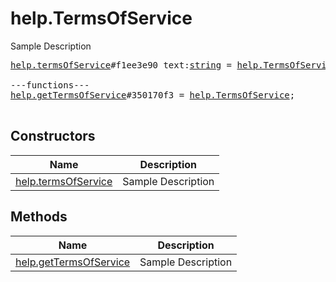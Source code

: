 # help.TermsOfService

Sample Description

<pre>
<a href="../constructor/help.termsOfService.md">help.termsOfService</a>#f1ee3e90 text:<a href="../type/string.md">string</a> = <a href="../type/help.TermsOfService.md">help.TermsOfService</a>;

---functions---
<a href="../method/help.getTermsOfService.md">help.getTermsOfService</a>#350170f3 = <a href="../type/help.TermsOfService.md">help.TermsOfService</a>;

</pre>

## Constructors

| Name | Description |
|------|-------------|
| [help.termsOfService](../constructor/help.termsOfService.md) | Sample Description |

## Methods

| Name | Description |
|------|-------------|
| [help.getTermsOfService](../method/help.getTermsOfService.md) | Sample Description |
